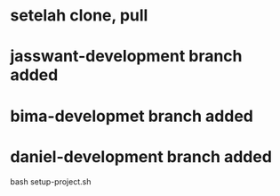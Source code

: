 # setelah clone, pull
# jasswant-development branch added
# bima-developmet branch added
# daniel-development branch added
bash setup-project.sh
